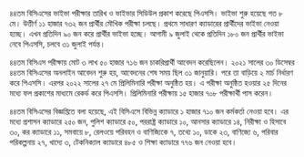 ৪৪তম বিসিএসের ভাইভা পরীক্ষার তারিখ ও ভাইভার সিডিউল প্রকাশ করেছে পিএসসি। ভাইভা শুরু হয়েছে গত ৮ মে। উত্তীর্ণ ১১ হাজার ৭৩২ জন প্রার্থীর মৌখিক পরীক্ষা চলছে। প্রথমে সাধারণ ক্যাডারের প্রার্থীদের ভাইভা নেওয়া হচ্ছে। এখন প্রতিদিন ৯০ জন করে প্রার্থীর ভাইভা হচ্ছে। আগামী ৯ জুলাই থেকে প্রতিদিন ১৮০ জন প্রার্থীর ভাইভা নেবে পিএসসি, চলবে ৩১ জুলাই পর্যন্ত।

৪৪তম বিসিএস পরীক্ষায় মোট ৩ লাখ ৫০ হাজার ৭১৬ জন চাকরিপ্রার্থী আবেদন করেছিলেন। ২০২১ সালের ৩০ ডিসেম্বর ৪৪তম বিসিএসের অনলাইন আবেদন শুরু হয়, আবেদনের শেষ সময় ছিল ৩১ জানুয়ারি। পরে তা বাড়িয়ে ২ মার্চ নির্ধারণ করে পিএসসি। এরপর ২০২২ সালের ২৭ মে প্রিলিমিনারি পরীক্ষা অনুষ্ঠিত হয়। এ পরীক্ষা অনুষ্ঠিত হওয়ার ২৫ দিনের মধ্যে ফল প্রকাশের মাধ্যমে রেকর্ড করে পিএসসি। প্রিলিমিনারি পরীক্ষায় ১৫ হাজার ৭০৮ পরীক্ষার্থী পাস করেন।

৪৪তম বিসিএসের বিজ্ঞপ্তিতে বলা হয়েছে, এই বিসিএসে বিভিন্ন ক্যাডারে ১ হাজার ৭১০ জন কর্মকর্তা নেওয়া হবে। এর মধ্যে প্রশাসন ক্যাডারে ২৫০ জন, পুলিশ ক্যাডারে ৫০, পররাষ্ট্র ক্যাডারে ১০, আনসার ক্যাডারে ১৪, নিরীক্ষা ও হিসাবে ৩০, কর ক্যাডারে ১১, সমবায়ে ৮, রেলওয়ে পরিবহন ও বাণিজ্যিকে ৭, তথ্যে ১০, ডাকে ২৩, বাণিজ্যে ৬, পরিবার পরিকল্পনায় ২৭, খাদ্যে ৩, টেকনিক্যাল ক্যাডারে ৪৮৫ ও শিক্ষা ক্যাডারে ৭৭৬ জন নেওয়া হবে।
